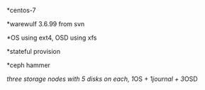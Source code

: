
*centos-7 

*warewulf 3.6.99 from svn

*OS using ext4, OSD using xfs

*stateful provision

*ceph hammer

*three storage nodes with 5 disks on each, 1*OS + 1*journal + 3*OSD
